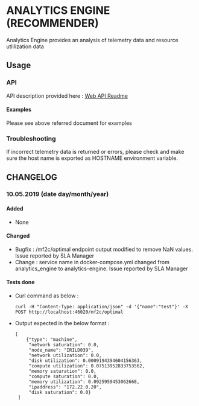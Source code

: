 # ANALYTICS ENGINE (RECOMMENDER)

Analytics Engine provides an analysis of telemetry data and resource utlilization data

## Usage

### API

API description provided here : [Web API Readme](https://github.com/mF2C/analytics_engine/blob/master/analytics_engine/heuristics/sinks/mf2c/README.md)

#### Examples

Please see above referred document for examples 

### Troubleshooting

If incorrect telemetry data is returned or errors, please check and make sure the host name is exported as HOSTNAME environment variable.

## CHANGELOG

### 10.05.2019 (date day/month/year)

#### Added

 - None

#### Changed

 - Bugfix : /mf2c/optimal endpoint output modified to remove NaN values. Issue reported by SLA Manager
 - Change : service name in docker-compose.yml changed from analytics_engine to analytics-engine. Issue reported by SLA Manager

#### Tests done

  - Curl command as below : 
  
		curl -H "Content-Type: application/json" -d '{"name":"test"}' -X POST http://localhost:46020/mf2c/optimal

  - Output expected in the below format : 
  
        [
            {"type": "machine", 
             "network saturation": 0.0, 
             "node_name": "IRILD039", 
             "network utilization": 0.0, 
             "disk utilization": 0.0009194394604156363, 
             "compute utilization": 0.07513952833753562, 
             "memory saturation": 0.0, 
             "compute saturation": 0.0, 
             "memory utilization": 0.0925959453062668, 
             "ipaddress": "172.22.0.20", 
             "disk saturation": 0.0}
         ]
        
